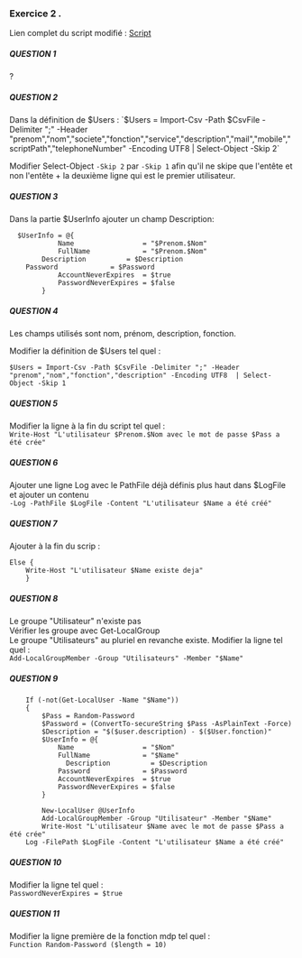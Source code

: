 ### Exercice 2 .

Lien complet du script modifié : [Script](./AddLocalUsers.ps1)

##### QUESTION 1  

?  

##### QUESTION 2   

Dans la définition de $Users : 
`$Users = Import-Csv -Path $CsvFile -Delimiter ";" -Header "prenom","nom","societe","fonction","service","description","mail","mobile","scriptPath","telephoneNumber" -Encoding UTF8  | Select-Object -Skip 2`  

Modifier Select-Object `-Skip 2` par `-Skip 1` afin qu'il ne skipe que l'entête et non l'entête + la deuxième ligne qui est le premier utilisateur.  

##### QUESTION 3 
Dans la partie $UserInfo ajouter un champ Description:
```  
  $UserInfo = @{
            Name                 = "$Prenom.$Nom"
            FullName             = "$Prenom.$Nom"
	    Description          = $Description
	Password             = $Password
            AccountNeverExpires  = $true
            PasswordNeverExpires = $false
        }
```

##### QUESTION 4   
Les champs utilisés sont nom, prénom, description, fonction.   

Modifier la définition de $Users tel quel :   

`$Users = Import-Csv -Path $CsvFile -Delimiter ";" -Header "prenom","nom","fonction","description" -Encoding UTF8  | Select-Object -Skip 1 ` 

##### QUESTION 5   

Modifier la ligne à la fin du script tel quel :   
`Write-Host "L'utilisateur $Prenom.$Nom avec le mot de passe $Pass a été crée"`  

##### QUESTION 6  

Ajouter une ligne Log avec le PathFile déjà définis plus haut dans $LogFile et ajouter un contenu   
`-Log -PathFile $LogFile -Content "L'utilisateur $Name a été créé"`  

##### QUESTION 7  

Ajouter à la fin du scrip :  
```
Else {
	Write-Host "L'utilisateur $Name existe deja"
    }  
```

##### QUESTION 8   

Le groupe "Utilisateur" n'existe pas  
Vérifier les groupe avec Get-LocalGroup  
Le groupe "Utilisateurs" au pluriel en revanche existe. Modifier la ligne tel quel :   
`Add-LocalGroupMember -Group "Utilisateurs" -Member "$Name"`  

##### QUESTION 9   

```
    If (-not(Get-LocalUser -Name "$Name"))  
    {  
        $Pass = Random-Password  
        $Password = (ConvertTo-secureString $Pass -AsPlainText -Force)  
        $Description = "$($user.description) - $($User.fonction)"  
        $UserInfo = @{  
            Name                 = "$Nom"  
            FullName             = "$Name"  
	          Description          = $Description  
            Password             = $Password   
            AccountNeverExpires  = $true  
            PasswordNeverExpires = $false  
        }  

        New-LocalUser @UserInfo  
        Add-LocalGroupMember -Group "Utilisateur" -Member "$Name"  
        Write-Host "L'utilisateur $Name avec le mot de passe $Pass a été crée"  
	Log -FilePath $LogFile -Content "L'utilisateur $Name a été créé"  
```

##### QUESTION 10   

Modifier la ligne tel quel :  
`PasswordNeverExpires = $true`  

##### QUESTION 11 

Modifier la ligne première de la fonction mdp tel quel :  
`Function Random-Password ($length = 10)`  


